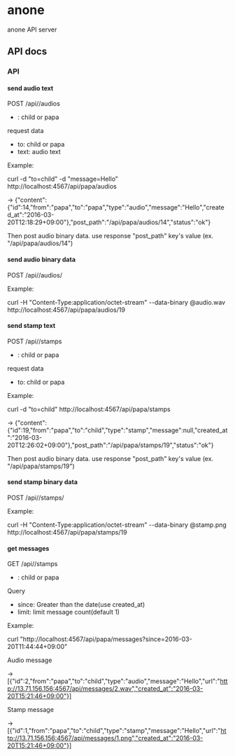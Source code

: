 # anone

anone API server

## API docs

### API

#### send audio text

POST /api/<from>/audios

- <from>: child or papa

request data

- to: child or papa
- text: audio text

Example:

curl -d "to=child" -d "message=Hello" http://localhost:4567/api/papa/audios

-> {"content":{"id":14,"from":"papa","to":"papa","type":"audio","message":"Hello","created_at":"2016-03-20T12:18:29+09:00"},"post_path":"/api/papa/audios/14","status":"ok"}

Then post audio binary data. use response "post_path" key's value (ex. "/api/papa/audios/14")

#### send audio binary data

POST /api/<from>/audios/<id>

Example:

curl -H "Content-Type:application/octet-stream" --data-binary @audio.wav http://localhost:4567/api/papa/audios/19

#### send stamp text

POST /api/<from>/stamps

- <from>: child or papa

request data

- to: child or papa

Example:

curl -d "to=child" http://localhost:4567/api/papa/stamps

-> {"content":{"id":19,"from":"papa","to":"child","type":"stamp","message":null,"created_at":"2016-03-20T12:26:02+09:00"},"post_path":"/api/papa/stamps/19","status":"ok"}

Then post audio binary data. use response "post_path" key's value (ex. "/api/papa/stamps/19")

#### send stamp binary data

POST /api/<from>/stamps/<id>

Example:

curl -H "Content-Type:application/octet-stream" --data-binary @stamp.png http://localhost:4567/api/papa/stamps/19

#### get messages

GET /api/<user>/stamps

- <user>: child or papa

Query

- since: Greater than the date(use created_at)
- limit: limit message count(default 1)

Example:

curl "http://localhost:4567/api/papa/messages?since=2016-03-20T11:44:44+09:00"

Audio message

-> [{"id":2,"from":"papa","to":"child","type":"audio","message":"Hello","url":"http://13.71.156.156:4567/api/messages/2.wav","created_at":"2016-03-20T15:21:46+09:00"}]

Stamp message

-> [{"id":1,"from":"papa","to":"child","type":"stamp","message":"Hello","url":"http://13.71.156.156:4567/api/messages/1.png","created_at":"2016-03-20T15:21:46+09:00"}]

